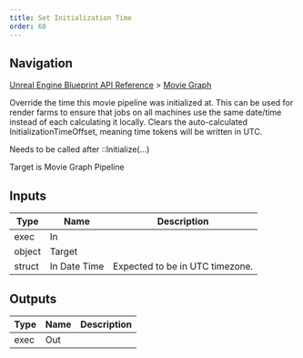```yaml
---
title: Set Initialization Time
order: 68
---
```

## Navigation

[Unreal Engine Blueprint API Reference](https://dev.epicgames.com/documentation/en-us/unreal-engine/BlueprintAPI) > [Movie Graph](https://dev.epicgames.com/documentation/en-us/unreal-engine/BlueprintAPI/MovieGraph)

Override the time this movie pipeline was initialized at. This can be used for render farms
to ensure that jobs on all machines use the same date/time instead of each calculating it locally.
Clears the auto-calculated InitializationTimeOffset, meaning time tokens will be written in UTC.

Needs to be called after ::Initialize(...)

Target is Movie Graph Pipeline

## Inputs

| Type | Name | Description |
| --- | --- | --- |
| exec | In |  |
| object | Target |  |
| struct | In Date Time | Expected to be in UTC timezone. |

## Outputs

| Type | Name | Description |
| --- | --- | --- |
| exec | Out |  |

